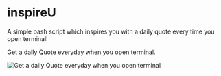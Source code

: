 # inspireU
A simple bash script which inspires you with a daily quote every time you open terminal!

Get a daily Quote everyday when you open terminal.

![Get a daily Quote everyday when you open terminal](https://www.dropbox.com/s/ml71v3hqhrxssle/Screen%20Shot%202016-11-18%20at%205.51.13%20PM.png)
